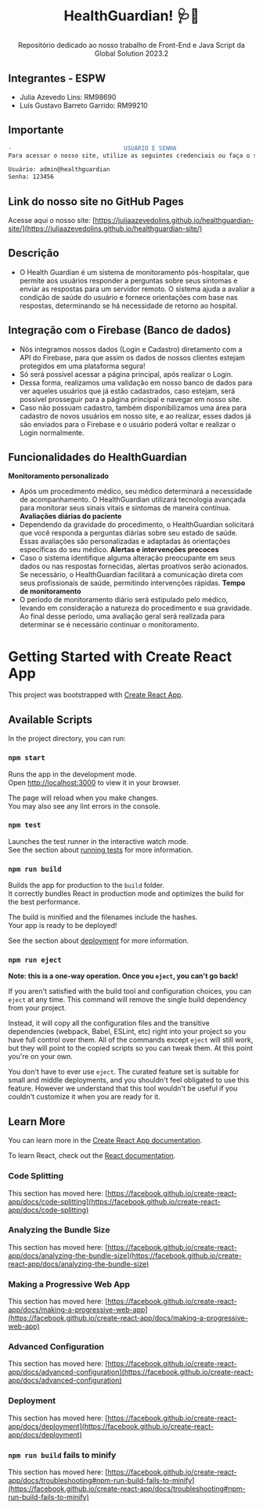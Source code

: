 <h1 align="center">HealthGuardian! 🩺💊</h1>

###

<p align="center">Repositório dedicado ao nosso trabalho de Front-End e Java Script da Global Solution 2023.2</p>

###

## Integrantes - ESPW
- Julia Azevedo Lins: RM98690
- Luís Gustavo Barreto Garrido: RM99210
  

## Importante
```diff
-                                USUÁRIO E SENHA                                  -
Para acessar o nosso site, utilize as seguintes credenciais ou faça o seu cadastro:

Usuário: admin@healthguardian
Senha: 123456

```
## Link do nosso site no GitHub Pages
Acesse aqui o nosso site: 
[https://juliaazevedolins.github.io/healthguardian-site/](https://juliaazevedolins.github.io/healthguardian-site/)


## Descrição
- O Health Guardian é um sistema de monitoramento pós-hospitalar, que permite aos usuários responder a perguntas sobre seus sintomas e enviar as respostas para um servidor remoto. O sistema ajuda a avaliar a condição de saúde do usuário e fornece orientações com base nas respostas, determinando se há necessidade de retorno ao hospital.

## Integração com o Firebase (Banco de dados)
- Nós integramos nossos dados (Login e Cadastro) diretamento com a API do Firebase, para que assim os dados de nossos clientes estejam protegidos em uma plataforma segura!
- Só será possível acessar a página principal, após realizar o Login.
- Dessa forma, realizamos uma validação em nosso banco de dados para ver aqueles usuários que já estão cadastrados, caso estejam, será possível prosseguir para a página principal e navegar em nosso site.
- Caso não possuam cadastro, também disponibilizamos uma área para cadastro de novos usuários em nosso site, e ao realizar, esses dados já são enviados para o Firebase e o usuário poderá voltar e realizar o Login normalmente.

## Funcionalidades do HealthGuardian

**Monitoramento personalizado**
- Após um procedimento médico, seu médico determinará a necessidade de acompanhamento. 
O HealthGuardian utilizará tecnologia avançada para monitorar seus sinais vitais e sintomas de maneira contínua.
**Avaliações diárias do paciente**
- Dependendo da gravidade do procedimento, 
o HealthGuardian solicitará que você responda a perguntas diárias sobre seu estado de saúde. Essas avaliações são personalizadas e adaptadas às orientações específicas do seu médico.
**Alertas e intervenções precoces**
- Caso o sistema identifique alguma alteração preocupante em seus dados ou nas respostas fornecidas, alertas proativos serão acionados. Se necessário, o HealthGuardian facilitará a comunicação direta com seus profissionais de saúde, permitindo intervenções rápidas.
**Tempo de monitoramento**
- O período de monitoramento diário será estipulado pelo médico, levando em consideração a natureza do procedimento e sua gravidade. 
Ao final desse período, uma avaliação geral será realizada para determinar se é necessário continuar o monitoramento.






# Getting Started with Create React App

This project was bootstrapped with [Create React App](https://github.com/facebook/create-react-app).

## Available Scripts

In the project directory, you can run:

### `npm start`

Runs the app in the development mode.\
Open [http://localhost:3000](http://localhost:3000) to view it in your browser.

The page will reload when you make changes.\
You may also see any lint errors in the console.

### `npm test`

Launches the test runner in the interactive watch mode.\
See the section about [running tests](https://facebook.github.io/create-react-app/docs/running-tests) for more information.

### `npm run build`

Builds the app for production to the `build` folder.\
It correctly bundles React in production mode and optimizes the build for the best performance.

The build is minified and the filenames include the hashes.\
Your app is ready to be deployed!

See the section about [deployment](https://facebook.github.io/create-react-app/docs/deployment) for more information.

### `npm run eject`

**Note: this is a one-way operation. Once you `eject`, you can't go back!**

If you aren't satisfied with the build tool and configuration choices, you can `eject` at any time. This command will remove the single build dependency from your project.

Instead, it will copy all the configuration files and the transitive dependencies (webpack, Babel, ESLint, etc) right into your project so you have full control over them. All of the commands except `eject` will still work, but they will point to the copied scripts so you can tweak them. At this point you're on your own.

You don't have to ever use `eject`. The curated feature set is suitable for small and middle deployments, and you shouldn't feel obligated to use this feature. However we understand that this tool wouldn't be useful if you couldn't customize it when you are ready for it.

## Learn More

You can learn more in the [Create React App documentation](https://facebook.github.io/create-react-app/docs/getting-started).

To learn React, check out the [React documentation](https://reactjs.org/).

### Code Splitting

This section has moved here: [https://facebook.github.io/create-react-app/docs/code-splitting](https://facebook.github.io/create-react-app/docs/code-splitting)

### Analyzing the Bundle Size

This section has moved here: [https://facebook.github.io/create-react-app/docs/analyzing-the-bundle-size](https://facebook.github.io/create-react-app/docs/analyzing-the-bundle-size)

### Making a Progressive Web App

This section has moved here: [https://facebook.github.io/create-react-app/docs/making-a-progressive-web-app](https://facebook.github.io/create-react-app/docs/making-a-progressive-web-app)

### Advanced Configuration

This section has moved here: [https://facebook.github.io/create-react-app/docs/advanced-configuration](https://facebook.github.io/create-react-app/docs/advanced-configuration)

### Deployment

This section has moved here: [https://facebook.github.io/create-react-app/docs/deployment](https://facebook.github.io/create-react-app/docs/deployment)

### `npm run build` fails to minify

This section has moved here: [https://facebook.github.io/create-react-app/docs/troubleshooting#npm-run-build-fails-to-minify](https://facebook.github.io/create-react-app/docs/troubleshooting#npm-run-build-fails-to-minify)
